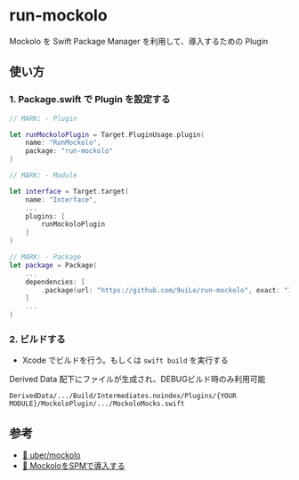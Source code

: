 # run-mockolo
Mockolo を Swift Package Manager を利用して、導入するための Plugin

## 使い方

### 1. Package.swift で Plugin を設定する

```swift
// MARK: - Plugin

let runMockoloPlugin = Target.PluginUsage.plugin(
    name: "RunMockolo",
    package: "run-mockolo"
)

// MARK: - Module

let interface = Target.target(
    name: "Interface",
    ...
    plugins: [
        runMockoloPlugin
    ]
)

// MARK: - Package
let package = Package(
    ...
    dependencies: [
        .package(url: "https://github.com/9uiLe/run-mockolo", exact: "1.0.1")
    ]
    ...
)
```

### 2. ビルドする

- Xcode でビルドを行う。もしくは `swift build` を実行する

Derived Data 配下にファイルが生成され、DEBUGビルド時のみ利用可能

```text
DerivedData/.../Build/Intermediates.noindex/Plugins/{YOUR MODULE}/MockoloPlugin/.../MockoloMocks.swift
```

## 参考

- [🔗 uber/mockolo](https://github.com/uber/mockolo)
- [🔗 MockoloをSPMで導入する](https://qiita.com/stotic-dev/items/e799f03d59d1c4ac0aac)
